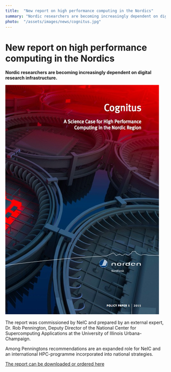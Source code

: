 ```yaml
---
title:  "New report on high performance computing in the Nordics" 
summary: "Nordic researchers are becoming increasingly dependent on digital research infrastructure."
photo:  "/assets/images/news/cognitus.jpg"
---
```


New report on high performance computing in the Nordics
=======================================================

**Nordic researchers are becoming increasingly dependent on digital research infrastructure.**

<a href="/assets/images/news/cognitus.jpg"> <img class="smallpic" src="/assets/images/news/cognitus.jpg"> </a>

The report was commissioned by NeIC and prepared by an external expert, Dr. Rob Pennington, Deputy Director of the National Center for Supercomputing Applications at the University of Illinois Urbana-Champaign.

Among Penningtons recommendations are an expanded role for NeIC and an international HPC-programme incorporated into national strategies.

[The report can be downloaded or ordered here](http://www.nordforsk.org/en/publications/publications_container/cognitus-a-science-case-for-high-performance-computing-in-the-nordic-region/view)
